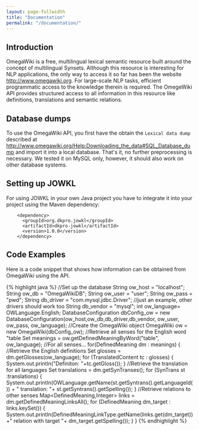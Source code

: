 ```yaml
---
layout: page-fullwidth
title: "Documentation"
permalink: "/documentation/"
---
```


Introduction
------------

OmegaWiki is a free, multilingual lexical semantic resource built around the concept of multilingual Synsets. Although this resource is interesting for NLP applications, the only way to access it so far has been the website <http://www.omegawiki.org>. For large-scale NLP tasks, efficient programmatic access to the knowledge therein is required. The OmegeWiki API provides structured access to all information in this resource like definitions, translations and semantic relations.

Database dumps
--------------

To use the OmegaWiki API, you first have the obtain the `Lexical data dump` described at <http://www.omegawiki.org/Help:Downloading_the_data#SQL_Database_dump> and import it into a local database. That's it, no further preprocessing is necessary. We tested it on MySQL only, however, it should also work on other database systems.

Setting up JOWKL
----------------

For using JOWKL in your own Java project you have to integrate it into your project using the Maven dependency:

		<dependency>
		  <groupId>org.dkpro.jowkl</groupId>
		  <artifactId>dkpro-jowkl</artifactId>
		  <version>1.0.0</version>
		</dependency>


Code Examples
-------------

Here is a code snippet that shows how information can be obtained from OmegaWiki using the API.

{% highlight java %}
	//Set up the database
	String ow_host = "localhost";
	String ow_db = "OmegaWikiDB";
	String ow_user = "user";
	String ow_pass = "pwd";
	String db_driver = "com.mysql.jdbc.Driver"; //just an example, other drivers should work too
	String db_vendor = "mysql";
	int ow_language= OWLanguage.English;
	DatabaseConfiguration dbConfig_ow = new DatabaseConfiguration(ow_host,ow_db,db_driver,db_vendor, ow_user, ow_pass, ow_language);
	//Create the OmegaWiki object
	OmegaWiki ow = new OmegaWiki(dbConfig_ow);
	//Retrieve all senses for the English word "table
	Set<DefinedMeaning> meanings = ow.getDefinedMeaningByWord("table", ow_language);
	//For all senses...
	for(DefinedMeaning dm : meanings)
	{
		//Retrieve the English definitions
		Set<TranslatedContent> glosses = dm.getGlosses(ow_language);
		for (TranslatedContent tc : glosses)
		{
			System.out.println("Definiton: "+tc.getGloss());
		}
		//Retrieve the translation for all languages
		Set<SynTrans> translations = dm.getSynTranses();
		for (SynTrans st :translations)
		{
			System.out.println(OWLanguage.getName(st.getSyntrans().getLanguageId()) + " translation: "+ st.getSyntrans().getSpelling());
		}
		//Retrieve relations to other senses
		Map<DefinedMeaning,Integer> links = dm.getDefinedMeaningLinksAll();
		for (DefinedMeaning dm_target : links.keySet())
		{
			System.out.println(DefinedMeaningLinkType.getName(links.get(dm_target))+" relation with target "+ dm_target.getSpelling());
		}
	}
{% endhighlight %}
